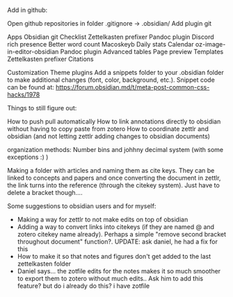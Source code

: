 
Add in github:

Open github repositories in folder
.gitignore -> .obsidian/ 
Add plugin git



Apps
Obsidian git
Checklist
Zettelkasten prefixer
Pandoc plugin
Discord rich presence
Better word count
Macoskeyb
Daily stats
Calendar
oz-image-in-editor-obsidian
Pandoc plugin
Advanced tables
Page preview
Templates
Zettelkasten prefixer
Citations

Customization
Theme plugins
Add a snippets folder to your .obsidian folder to make additional changes (font, color, background, etc.). Snippet code can be found at: https://forum.obsidian.md/t/meta-post-common-css-hacks/1978

Things to still figure out:

How to push pull automatically
How to link annotations directly to obsidian without having to copy paste from zotero
How to coordinate zettlr and obsidian (and not letting zettlr adding changes to obsidian documents)


organization methods:
Number bins and johhny decimal system (with some exceptions :) )

Making a folder with articles and naming them as cite keys. They can be linked to concepts and papers and once converting the document in zettlr, the link turns into the reference (through the citekey system). Just have to delete a bracket though....



Some suggestions to obsidian users and for myself:
- Making a way for zettlr to not make edits on top of obsidian
- Adding a way to convert links into citekeys (if they are named @ and zotero citekey name already). Perhaps a simple "remove second bracket throughout document" function?. UPDATE: ask daniel, he had a fix for this
- How to make it so that notes and figures don't get added to the last zettelkasten folder 
-  Daniel says... the zotfile edits for the notes makes it so much smoother to export them to zotero without much edits.. Ask him to add this feature? but do i already do this? i have zotfile

